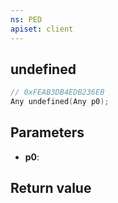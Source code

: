 ```yaml
---
ns: PED
apiset: client
---
```

## undefined

```c
// 0xFEAB3DB4EDB236EB
Any undefined(Any p0);
```


## Parameters
* **p0**:

## Return value